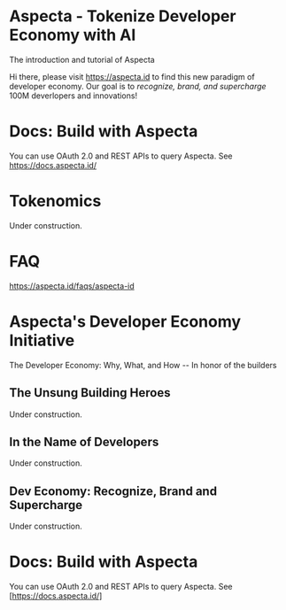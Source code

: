 # Aspecta - Tokenize Developer Economy with AI
The introduction and tutorial of Aspecta

Hi there, please visit https://aspecta.id to find this new paradigm of developer economy. Our goal is to *recognize, brand, and supercharge* 100M deverlopers and innovations!

# Docs: Build with Aspecta
You can use OAuth 2.0 and REST APIs to query Aspecta. See https://docs.aspecta.id/

# Tokenomics
Under construction.

# FAQ
https://aspecta.id/faqs/aspecta-id

# Aspecta's Developer Economy Initiative
The Developer Economy: Why, What, and How -- In honor of the builders
## The Unsung Building Heroes 
Under construction.

## In the Name of Developers
Under construction.

## Dev Economy: Recognize, Brand and Supercharge
Under construction.

# Docs: Build with Aspecta
You can use OAuth 2.0 and REST APIs to query Aspecta. See [https://docs.aspecta.id/]
